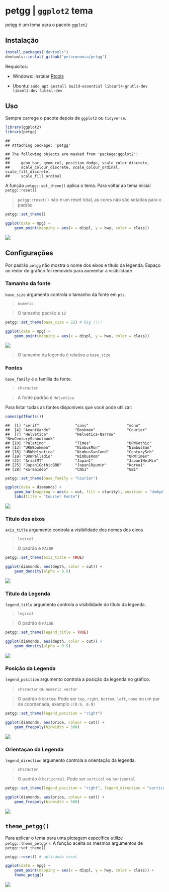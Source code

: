 petgg \| `ggplot2` tema
================

petgg é um tema para o pacote `ggplot2`

## Instalação

``` r
install.packages("devtools")
devtools::install_github("peteconomia/petgg")
```

Requisitos:

-   Windows: instalar
    [Rtools](https://cran.r-project.org/bin/windows/Rtools/)

-   Ubuntu:
    `sudo apt install build-essential libcurl4-gnutls-dev libxml2-dev libssl-dev`

## Uso

Sempre carrege o pacote depois de `ggplot2` ou `tidyverse`.

``` r
library(ggplot2)
library(petgg)
```

    ## 
    ## Attaching package: 'petgg'

    ## The following objects are masked from 'package:ggplot2':
    ## 
    ##     geom_bar, geom_col, position_dodge, scale_color_discrete,
    ##     scale_colour_discrete, scale_colour_ordinal, scale_fill_discrete,
    ##     scale_fill_ordinal

A função `petgg::set_theme()` aplica o tema. Para voltar ao tema inicial
`petgg::reset()`

> `petgg::reset()` não é um reset total, as cores não são setadas para o
> padrão

``` r
petgg::set_theme()

ggplot(data = mpg) + 
    geom_point(mapping = aes(x = displ, y = hwy, color = class))
```

![](README_files/figure-gfm/unnamed-chunk-3-1.png)<!-- -->

## Configurações

Por padrão `petgg` não mostra o nome dos eixos e título da legenda.
Espaço ao redor do gráfico foi removido para aumentar a visibilidade

### Tamanho da fonte

`base_size` argumento controla o tamanho da fonte em `pts`.

> `numeric`

> O tamanho padrão é `12`

``` r
petgg::set_theme(base_size = 22) # big !!!!

ggplot(data = mpg) + 
    geom_point(mapping = aes(x = displ, y = hwy, color = class))
```

![](README_files/figure-gfm/unnamed-chunk-4-1.png)<!-- -->

> O tamanho da legenda é relativo a `base_size`

### Fontes

`base_family` é a família da fonte.

> `character`

> A fonte padrão é `Helvetica`

Para listar todas as fontes disponíveis que você pode utilizar:

``` r
names(pdfFonts())
```

    ##  [1] "serif"                "sans"                 "mono"                
    ##  [4] "AvantGarde"           "Bookman"              "Courier"             
    ##  [7] "Helvetica"            "Helvetica-Narrow"     "NewCenturySchoolbook"
    ## [10] "Palatino"             "Times"                "URWGothic"           
    ## [13] "URWBookman"           "NimbusMon"            "NimbusSan"           
    ## [16] "URWHelvetica"         "NimbusSanCond"        "CenturySch"          
    ## [19] "URWPalladio"          "NimbusRom"            "URWTimes"            
    ## [22] "ArialMT"              "Japan1"               "Japan1HeiMin"        
    ## [25] "Japan1GothicBBB"      "Japan1Ryumin"         "Korea1"              
    ## [28] "Korea1deb"            "CNS1"                 "GB1"

``` r
petgg::set_theme(base_family = "Courier")

ggplot(data = diamonds) + 
    geom_bar(mapping = aes(x = cut, fill = clarity), position = "dodge") +
    labs(title = "Courier Fonte")
```

![](README_files/figure-gfm/unnamed-chunk-6-1.png)<!-- -->

### Título dos eixos

`axis_title` argumento controla a visibilidade dos nomes dos eixos

> `logical`

> O padrão é `FALSE`

``` r
petgg::set_theme(axis_title = TRUE)

ggplot(diamonds, aes(depth, color = cut)) +
    geom_density(alpha = 0.5)
```

![](README_files/figure-gfm/unnamed-chunk-7-1.png)<!-- -->

### Título da Legenda

`legend_title` argumento controla a visibilidade do título da legenda.

> `logical`

> O padrão é `FALSE`

``` r
petgg::set_theme(legend_title = TRUE)

ggplot(diamonds, aes(depth, color = cut)) +
    geom_density(alpha = 0.5)
```

![](README_files/figure-gfm/unnamed-chunk-8-1.png)<!-- -->

### Posição da Legenda

`legend_position` argumento controla a posição da legenda no gráfico.

> `character` ou `numeric vector`

> O padrão é `bottom`. Pode ser `top`, `right`, `bottom`, `left`, `none`
> ou um par de coordenada, exemplo `c(0.9, 0.9)`

``` r
petgg::set_theme(legend_position = "right")

ggplot(diamonds, aes(price, colour = cut)) +
    geom_freqpoly(binwidth = 500)
```

![](README_files/figure-gfm/unnamed-chunk-9-1.png)<!-- -->

### Orientaçao da Legenda

`legend_direction` argumento controla a orientação da legenda.

> `character`

> O padrão é `horizontal`. Pode ser `vertical` ou `horizontal`

``` r
petgg::set_theme(legend_position = "right", legend_direction = "vertical")

ggplot(diamonds, aes(price, colour = cut)) +
    geom_freqpoly(binwidth = 500)
```

![](README_files/figure-gfm/unnamed-chunk-10-1.png)<!-- -->

## `theme_petgg()`

Para aplicar o tema para uma plotagem específica utilize
`petgg::theme_petgg()`. A função aceita os mesmos argumentos de
`petgg::set_theme()`

``` r
petgg::reset() # aplicando reset

ggplot(data = mpg) + 
    geom_point(mapping = aes(x = displ, y = hwy, color = class)) +
    theme_petgg()
```

![](README_files/figure-gfm/unnamed-chunk-11-1.png)<!-- -->
